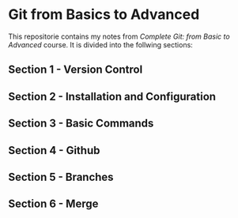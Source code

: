 # Git from Basics to Advanced

This repositorie contains my notes from *Complete Git: from Basic to Advanced* course. It is divided into the follwing sections:

## Section 1 - Version Control

## Section 2 - Installation and Configuration

## Section 3 - Basic Commands

## Section 4 - Github

## Section 5 - Branches

## Section 6 - Merge